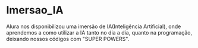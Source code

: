 # Imersao_IA
Alura nos disponibilizou uma imersão de IA(Inteligência Artificial), onde aprendemos a como utilizar a IA tanto no dia a dia, quanto na programação, deixando nossos códigos com "SUPER POWERS". 
